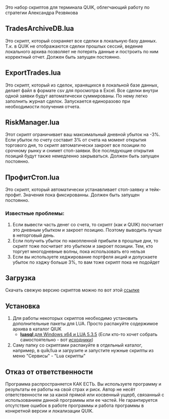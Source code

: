 Это набор скриптов для терминала QUIK, облегчающий работу по стратегии Александра Резвякова

## **TradesArchiveDB.lua** 
Это скрипт, который сохраняет все сделки в локальную базу данных. Т.к. в QUIK не отображаются сделки прошлых сессий, ведение локального архива позволяет не потерять данные и построить по ним корректный отчет. Должен быть запущен постоянно.

## **ExportTrades.lua** 
Это скрипт, который из сделок, хранящихся в локальной базе данных, делает файл в формате csv для просмотра в Excel. Все сделки внутри одной заявки будут автоматически суммированы. По нему легко заполнить журнал сделок. Запускается единоразово при необходимости получения отчета.

## **RiskManager.lua** 
Этот скрипт ограничивает ваш максимальный дневной убыток на -3%. Если убыток по счету составит 3% от счета на момент открытия торгового дня, то скрипт автоматически закроет все позиции по срочному рынку и снимет стоп-заявки. Все последующие открытия позиций будут также немедленно закрываться. Должен быть запущен постоянно.

## **ПрофитСтоп.lua** 
Это скрипт, который автоматически устанавливает стоп-заявку и тейк-профит. Значения пока фиксированны. Должен быть запущен постоянно.

### Известные проблемы:
1. Если вывести часть денег со счета, то скрипт (как и QUIK) посчитает это дневным убытком и закроет позицию. Поэтому выводить лучше в неторговый день.
2. Если получить убыток по накопленной прибыли в прошлые дни, то скрипт тоже посчитает это убытком и закроет позиции. Тем, кто торгует многодневные волны, пока использовать его нельзя
3. Если вы используете хеджирование портфеля акций и допускаете убыток по хэджу больше 3%, то вам тоже скрипт пока не подойдет

## Загрузка
Скачать свежую версию скриптов можно по вот этой [ссылке](https://github.com/apaex/ProfitStop/releases/latest)

## Установка
1. Для работы некоторых скриптов необходимо установить дополнительные пакеты для LUA. Просто распакуйте содержимое архива в каталог QIUK
    * [**luasql** для Windows x64 и LUA 5.3.5](https://disk.yandex.ru/d/5JIjGDU1lKtF4w) (Если кто-то хочет собрать самостоятельно - вот [исходники](https://github.com/lunarmodules/luasql))
2. Саму папку со скриптами распакуйте в отдельный каталог, например, в quik/lua и загрузите и запустите нужные скрипты из меню "Сервисы" - "Lua скрипты"

## Отказ от ответственности
 Программа распространяется КАК ЕСТЬ. Вы используете программу и результаты ее работы на свой страх и риск. Автор не несёт ответственности ни за какой прямой или косвенный ущерб, связанный с использованием данной программы или ее частей. Не гарантируется отсутствие ошибок в работе программы и работа программы в конкретной версии и локализации QUIK.
